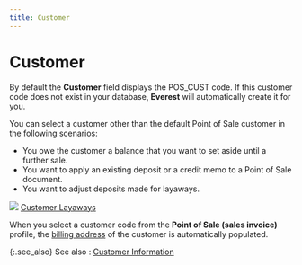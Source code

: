 ```yaml
---
title: Customer
---
```


# Customer


By default the **Customer** field  displays the POS\_CUST  code. If this customer code does not exist in your database, **Everest** will automatically create it for you.


You can select a customer other than the default Point of Sale customer  in the following scenarios:

- You owe the  customer a balance that you want to set aside until a further sale.
- You want to  apply an existing deposit or a credit memo to a Point of Sale document.
- You want to  adjust deposits made for layaways.



![]({{site.pos_baseurl}}/img/lens.gif) [Customer Layaways]({{site.pos_baseurl}}/pos-trans/create-pos-doc/customer-layaways/customer_layaways_pos.html)


When you select a customer code from the  **Point of Sale (sales invoice)**  profile, the [billing  address]({{site.pos_baseurl}}/misc/billing_address_cust_info_content_pos_docs.html) of the customer is automatically populated.


{:.see_also}
See also
: [Customer  Information]({{site.pos_baseurl}}/pos-trans/create-pos-doc/pos-si-profile/details/customer-info/customer_information_pos_docs_content.html)
